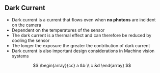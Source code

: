 

## Dark Current
- Dark current is a current that flows even when **no photons** are incident on the camera
- Dependent on the temperatures of the sensor
- The dark current is a thermal effect and can therefore be reduced by cooling the sensor
- The longer the exposure the greater the contribution of dark current
- Dark current is also important design considerations in Machine vision systems 



$$
\begin{array}{cc}
a &b \\
c &d
\end{array}
$$

